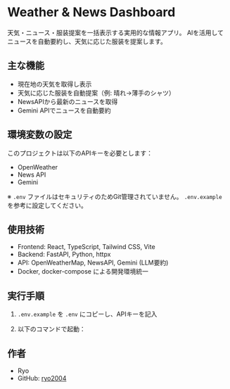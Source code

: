 # Weather & News Dashboard
天気・ニュース・服装提案を一括表示する実用的な情報アプリ。
AIを活用してニュースを自動要約し、天気に応じた服装を提案します。

## 主な機能
- 現在地の天気を取得し表示
- 天気に応じた服装を自動提案（例: 晴れ→薄手のシャツ）
- NewsAPIから最新のニュースを取得
- Gemini APIでニュースを自動要約

## 環境変数の設定

このプロジェクトは以下のAPIキーを必要とします：
- OpenWeather
- News API
- Gemini

※ `.env` ファイルはセキュリティのためGit管理されていません。 `.env.example` を参考に設定してください。

## 使用技術
- Frontend: React, TypeScript, Tailwind CSS, Vite
- Backend: FastAPI, Python, httpx
- API: OpenWeatherMap, NewsAPI, Gemini (LLM要約)
- Docker, docker-compose による開発環境統一

## 実行手順

1. `.env.example` を `.env` にコピーし、APIキーを記入

2. 以下のコマンドで起動：

## 作者
- Ryo
- GitHub: [ryo2004](https://github.com/ryo2004)
